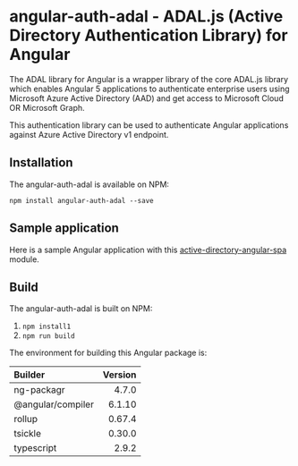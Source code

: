 # angular-auth-adal - ADAL.js (Active Directory Authentication Library) for Angular

The ADAL library for Angular is a wrapper library of the core ADAL.js library which enables Angular 5 applications to authenticate enterprise users using Microsoft Azure Active Directory (AAD) and get access to Microsoft Cloud OR Microsoft Graph.

This authentication library can be used to authenticate Angular applications against Azure Active Directory v1 endpoint.

## Installation

The angular-auth-adal is available on NPM:

`npm install angular-auth-adal --save`

## Sample application

Here is a sample Angular application with this [active-directory-angular-spa](https://github.com/shigeyf/active-directory-angular-spa) module.

## Build

The angular-auth-adal is built on NPM:

1) `npm install1`
2) `npm run build`

The environment for building this Angular package is:

| Builder           | Version |
| :---------------- | ------: |
| ng-packagr        |   4.7.0 |
| @angular/compiler |  6.1.10 |
| rollup            |  0.67.4 |
| tsickle           |  0.30.0 |
| typescript        |   2.9.2 |
